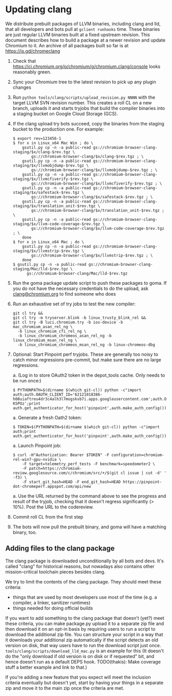# Updating clang

We distribute prebuilt packages of LLVM binaries, including clang and lld, that
all developers and bots pull at `gclient runhooks` time. These binaries are
just regular LLVM binaries built at a fixed upstream revision. This document
describes how to build a package at a newer revision and update Chromium to it.
An archive of all packages built so far is at https://is.gd/chromeclang

1.  Check that https://ci.chromium.org/p/chromium/g/chromium.clang/console
    looks reasonably green.
1.  Sync your Chromium tree to the latest revision to pick up any plugin
    changes
1.  Run `python tools/clang/scripts/upload_revision.py NNNN`
    with the target LLVM SVN revision number. This creates a roll CL on a new
    branch, uploads it and starts tryjobs that build the compiler binaries into
    a staging bucket on Google Cloud Storage (GCS).
1.  If the clang upload try bots succeed, copy the binaries from the staging
    bucket to the production one. For example:

    ```shell
    $ export rev=123456-1
    $ for x in Linux_x64 Mac Win ; do \
        gsutil.py cp -n -a public-read gs://chromium-browser-clang-staging/$x/clang-$rev.tgz \
            gs://chromium-browser-clang/$x/clang-$rev.tgz ; \
        gsutil.py cp -n -a public-read gs://chromium-browser-clang-staging/$x/llvmobjdump-$rev.tgz \
            gs://chromium-browser-clang/$x/llvmobjdump-$rev.tgz ; \
        gsutil.py cp -n -a public-read gs://chromium-browser-clang-staging/$x/llvmcfiverify-$rev.tgz \
            gs://chromium-browser-clang/$x/llvmcfiverify-$rev.tgz ; \
        gsutil.py cp -n -a public-read gs://chromium-browser-clang-staging/$x/safestack-$rev.tgz \
            gs://chromium-browser-clang/$x/safestack-$rev.tgz ; \
        gsutil.py cp -n -a public-read gs://chromium-browser-clang-staging/$x/translation_unit-$rev.tgz \
            gs://chromium-browser-clang/$x/translation_unit-$rev.tgz ; \
        gsutil.py cp -n -a public-read gs://chromium-browser-clang-staging/$x/llvm-code-coverage-$rev.tgz \
            gs://chromium-browser-clang/$x/llvm-code-coverage-$rev.tgz ; \
        done
    $ for x in Linux_x64 Mac ; do \
        gsutil.py cp -n -a public-read gs://chromium-browser-clang-staging/$x/llvmstrip-$rev.tgz \
            gs://chromium-browser-clang/$x/llvmstrip-$rev.tgz ; \
        done
    $ gsutil.py cp -n -a public-read gs://chromium-browser-clang-staging/Mac/lld-$rev.tgz \
          gs://chromium-browser-clang/Mac/lld-$rev.tgz
    ```

1.  Run the goma package update script to push these packages to goma. If you do
    not have the necessary credentials to do the upload, ask clang@chromium.org
    to find someone who does
1.  Run an exhaustive set of try jobs to test the new compiler:

    ```shell
    git cl try &&
    git cl try -m tryserver.blink -b linux_trusty_blink_rel &&
    git cl try -B luci.chromium.try -b ios-device -b mac_chromium_asan_rel_ng \
      -b linux_chromium_cfi_rel_ng \
      -b linux_chromium_chromeos_asan_rel_ng -b linux_chromium_msan_rel_ng \
      -b linux_chromium_chromeos_msan_rel_ng -b linux-chromeos-dbg
    ```

1.  Optional: Start Pinpoint perf tryjobs. These are generally too noisy to
    catch minor regressions pre-commit, but make sure there are no large
    regressions.

    a.  (Log in to store OAuth2 token in the depot_tools cache. Only needs to be
        run once:)

        $ PYTHONPATH=$(dirname $(which git-cl)) python -c"import auth;auth.OAUTH_CLIENT_ID='62121018386-h08uiaftreu4dr3c4alh3l7mogskvb7i.apps.googleusercontent.com';auth.OAUTH_CLIENT_SECRET='vc1fZfV1cZC6mgDSHV-KSPOz';print auth.get_authenticator_for_host('pinpoint',auth.make_auth_config()).login()"

    a.  Generate a fresh Oath2 token:

        $ TOKEN=$(PYTHONPATH=$(dirname $(which git-cl)) python -c"import auth;print auth.get_authenticator_for_host('pinpoint',auth.make_auth_config()).get_access_token().token")

    a.  Launch Pinpoint job:

        $ curl -H"Authorization: Bearer $TOKEN" -F configuration=chromium-rel-win7-gpu-nvidia \
            -F target=telemetry_perf_tests -F benchmark=speedometer2 \
            -F patch=https://chromium-review.googlesource.com/c/chromium/src/+/$(git cl issue | cut -d' ' -f3) \
            -F start_git_hash=HEAD -F end_git_hash=HEAD https://pinpoint-dot-chromeperf.appspot.com/api/new

    a.  Use the URL returned by the command above to see the progress and result
        of the tryjob, checking that it doesn't regress significantly (> 10%).
        Post the URL to the codereview.

1.  Commit roll CL from the first step
1.  The bots will now pull the prebuilt binary, and goma will have a matching
    binary, too.

## Adding files to the clang package

The clang package is downloaded unconditionally by all bots and devs. It's
called "clang" for historical reasons, but nowadays also contains other
mission-critical toolchain pieces besides clang.

We try to limit the contents of the clang package. They should meet these
criteria:

- things that are used by most developers use most of the time (e.g. a
  compiler, a linker, sanitizer runtimes)
- things needed for doing official builds

If you want to add something to the clang package that doesn't (yet?) meet
these criteria, you can make package.py upload it to a separate zip file
and then download it on an opt-in basis by requiring users to run a script
to download the additional zip file. You can structure your script in a way that
it downloads your additional zip automatically if the script detects an
old version on disk, that way users have to run the download script just
once. `tools/clang/scripts/download_lld_mac.py` is an example for this
(It doesn't do the "only download if old version is on disk or if requested"
bit, and hence doesn't run as a default DEPS hook. TODO(thakis): Make
coverage stuff a better example and link to that.)

If you're adding a new feature that you expect will meet the inclusion criteria
eventually but doesn't yet, start by having your things in a separate zip
and move it to the main zip once the criteria are met.
